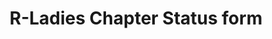 ---
type: redirect
redirect: https://airtable.com/appwHndR7mQWwiPyp/shr4IorK7CKSLfK4X
title: "R-Ladies Chapter Status form"
---